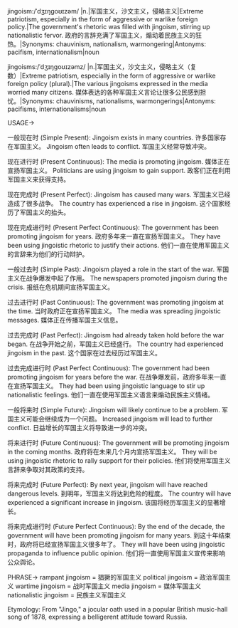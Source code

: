 jingoism:/ˈdʒɪŋɡoʊɪzəm/
|n.|军国主义，沙文主义，侵略主义|Extreme patriotism, especially in the form of aggressive or warlike foreign policy.|The government's rhetoric was filled with jingoism, stirring up nationalistic fervor. 政府的言辞充满了军国主义，煽动着民族主义的狂热。|Synonyms: chauvinism, nationalism, warmongering|Antonyms: pacifism, internationalism|noun


jingoisms:/ˈdʒɪŋɡoʊɪzəmz/
|n.|军国主义，沙文主义，侵略主义（复数）|Extreme patriotism, especially in the form of aggressive or warlike foreign policy (plural).|The various jingoisms expressed in the media worried many citizens. 媒体表达的各种军国主义言论让很多公民感到担忧。|Synonyms: chauvinisms, nationalisms, warmongerings|Antonyms: pacifisms, internationalisms|noun


USAGE->

一般现在时 (Simple Present):
Jingoism exists in many countries.  许多国家存在军国主义。
Jingoism often leads to conflict. 军国主义经常导致冲突。

现在进行时 (Present Continuous):
The media is promoting jingoism. 媒体正在宣扬军国主义。
Politicians are using jingoism to gain support. 政客们正在利用军国主义来获得支持。

现在完成时 (Present Perfect):
Jingoism has caused many wars. 军国主义已经造成了很多战争。
The country has experienced a rise in jingoism.  这个国家经历了军国主义的抬头。

现在完成进行时 (Present Perfect Continuous):
The government has been promoting jingoism for years. 政府多年来一直在宣扬军国主义。
They have been using jingoistic rhetoric to justify their actions. 他们一直在使用军国主义的言辞来为他们的行动辩护。

一般过去时 (Simple Past):
Jingoism played a role in the start of the war. 军国主义在战争爆发中起了作用。
The newspapers promoted jingoism during the crisis.  报纸在危机期间宣扬军国主义。

过去进行时 (Past Continuous):
The government was promoting jingoism at the time. 当时政府正在宣扬军国主义。
The media was spreading jingoistic messages. 媒体正在传播军国主义信息。


过去完成时 (Past Perfect):
Jingoism had already taken hold before the war began. 在战争开始之前，军国主义已经盛行。
The country had experienced jingoism in the past.  这个国家在过去经历过军国主义。

过去完成进行时 (Past Perfect Continuous):
The government had been promoting jingoism for years before the war.  在战争爆发前，政府多年来一直在宣扬军国主义。
They had been using jingoistic language to stir up nationalistic feelings.  他们一直在使用军国主义语言来煽动民族主义情绪。


一般将来时 (Simple Future):
Jingoism will likely continue to be a problem. 军国主义可能会继续成为一个问题。
Increased jingoism will lead to further conflict.  日益增长的军国主义将导致进一步的冲突。

将来进行时 (Future Continuous):
The government will be promoting jingoism in the coming months.  政府将在未来几个月内宣扬军国主义。
They will be using jingoistic rhetoric to rally support for their policies.  他们将使用军国主义言辞来争取对其政策的支持。

将来完成时 (Future Perfect):
By next year, jingoism will have reached dangerous levels.  到明年，军国主义将达到危险的程度。
The country will have experienced a significant increase in jingoism.  该国将经历军国主义的显著增长。


将来完成进行时 (Future Perfect Continuous):
By the end of the decade, the government will have been promoting jingoism for many years. 到这十年结束时，政府将已经宣扬军国主义很多年了。
They will have been using jingoistic propaganda to influence public opinion.  他们将一直使用军国主义宣传来影响公众舆论。



PHRASE->
rampant jingoism = 猖獗的军国主义
political jingoism = 政治军国主义
wartime jingoism = 战时军国主义
media jingoism = 媒体军国主义
nationalistic jingoism = 民族主义军国主义


Etymology: From "Jingo," a jocular oath used in a popular British music-hall song of 1878, expressing a belligerent attitude toward Russia.
